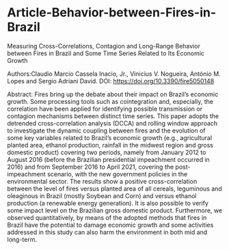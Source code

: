 # Article-Behavior-between-Fires-in-Brazil
Measuring Cross-Correlations, Contagion and Long-Range Behavior between Fires in Brazil and Some Time Series Related to Its Economic Growth

Authors:Claudio Marcio Cassela Inacio, Jr., Vinicius V. Nogueira, António M. Lopes and Sergio Adriani David.
DOI: https://doi.org/10.3390/fire5050148

Abstract: Fires bring up the debate about their impact on Brazil’s economic growth. Some processing
tools such as cointegration and, especially, the correlation have been applied for identifying possible
transmission or contagion mechanisms between distinct time series. This paper adopts the detrended
cross-correlation analysis (DCCA) and rolling window approach to investigate the dynamic coupling
between fires and the evolution of some key variables related to Brazil’s economic growth (e.g.,
agricultural planted area, ethanol production, rainfall in the midwest region and gross domestic
product) covering two periods, namely from January 2012 to August 2016 (before the Brazilian
presidential impeachment occurred in 2016) and from September 2016 to April 2021, covering the
post-impeachment scenario, with the new government policies in the environmental sector. The
results show a positive cross-correlation between the level of fires versus planted area of all cereals,
leguminous and oleaginous in Brazil (mostly Soybean and Corn) and versus ethanol production
(a renewable energy generation). It is also possible to verify some impact level on the Brazilian gross
domestic product. Furthermore, we observed quantitatively, by means of the adopted methods that
fires in Brazil have the potential to damage economic growth and some activities addressed in this
study can also harm the environment in both mid and long-term.
